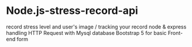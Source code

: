 # Node.js-stress-record-api

record stress level and user's image / tracking your record
node & express handling HTTP Request with Mysql database
Bootstrap 5 for basic Front-end form 
